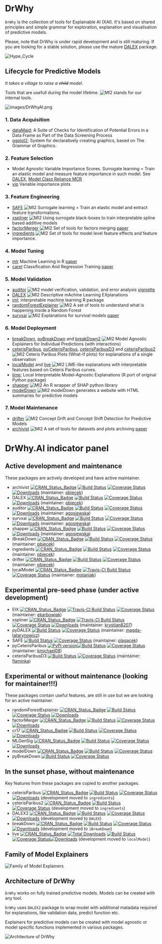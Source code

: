 # DrWhy

`DrWhy` is the collection of tools for Explainable AI (XAI). It's based on shared principles and simple grammar for exploration, explanation and visualisation of predictive models.

Please, note that DrWhy is under rapid development and is still maturing. If you are looking for a stable solution, please use the mature [DALEX](https://github.com/pbiecek/DALEX/) package.

![Hype_Cycle](images/Hype_Cycle.svg)

## Lifecycle for Predictive Models

*It takes a village to raise a <del>child</del> model*.

Tools that are usefull during the model lifetime. ![MI2](images/mi2.svg) stands for our internal tools.

![images/DrWhyAI.png](images/DrWhyAI.png)

### 1. Data Acquisition

* [dataMaid](https://cran.r-project.org/web/packages/dataMaid/index.html); A Suite of Checks for Identification of Potential Errors in a Data Frame as Part of the Data Screening Process
* [ggplot2](https://ggplot2.tidyverse.org/); System for declaratively creating graphics, based on The Grammar of Graphics.

### 2. Feature Selection

* Model Agnostic Variable Importance Scores. Surrogate learning = Train an elastic model and measure feature importance in such model. See [DALEX](https://github.com/pbiecek/DALEX/), [Model Class Reliance MCR](https://arxiv.org/abs/1801.01489) 
* [vip](https://github.com/koalaverse/vip) Variable importance plots 

### 3. Feature Engineering

* [SAFE](https://github.com/MI2DataLab/SAFE) ![MI2](images/mi2.svg) Surrogate learning = Train an elastic model and extract feature transformations. 
* [xspliner](https://github.com/ModelOriented/xspliner) ![MI2](images/mi2.svg) Using surrogate black-boxes to train interpretable spline based additive models 
* [factorMerger](https://github.com/MI2DataLab/factorMerger) ![MI2](images/mi2.svg) Set of tools for factors merging [paper](https://arxiv.org/abs/1709.04412)
* [ingredients](https://github.com/ModelOriented/ingredients) ![MI2](images/mi2.svg) Set of tools for model level feature effects and feature importance.

### 4. Model Tuning

* [mlr](https://github.com/mlr-org/mlr) Machine Learning in R [paper](http://jmlr.org/papers/v17/15-066.html)
* [caret](https://github.com/topepo/caret) Classification And Regression Training [paper](https://www.jstatsoft.org/article/view/v028i05)

### 5. Model Validation

* [auditor](https://github.com/MI2DataLab/auditor) ![MI2](images/mi2.svg) model verification, validation, and error analysis [vigniette](https://mi2datalab.github.io/auditor/articles/model_performance_audit.html)
* [DALEX](https://github.com/pbiecek/DALEX/) ![MI2](images/mi2.svg) Descriptive mAchine Learning EXplanations
* [iml](https://github.com/christophM/iml); interpretable machine learning R package
* [randomForestExplainer](https://github.com/MI2DataLab/randomForestExplainer) ![MI2](images/mi2.svg) A set of tools to understand what is happening inside a Random Forest
* [survxai](https://github.com/MI2DataLab/survxai) ![MI2](images/mi2.svg) Explanations for survival models [paper](http://joss.theoj.org/papers/dcc9d53e8a1b1f613d59b9658b113fff)

### 6. Model Deployment

* [breakDown](https://github.com/pbiecek/breakDown), [pyBreakDown](https://github.com/MI2DataLab/pyBreakDown) and [breakDown2](https://github.com/ModelOriented/breakDown2) ![MI2](images/mi2.svg) Model Agnostic Explainers for Individual Predictions (with interactions)
* [ceterisParibus](https://github.com/pbiecek/ceterisParibus), [pyCeterisParibus](https://github.com/ModelOriented/pyCeterisParibus), [ceterisParibusD3](https://github.com/MI2DataLab/ceterisParibusExt/tree/master/ceterisParibusD3) and [ceterisParibus2](https://github.com/ModelOriented/ceterisParibus2) ![MI2](images/mi2.svg) Ceteris Paribus Plots (What-If plots) for explanations of a single observation
* [localModel](https://github.com/ModelOriented/localModel) and [live](https://github.com/MI2DataLab/live/) ![MI2](images/mi2.svg) 
LIME-like explanations with interpretable features based on Ceteris Paribus curves. 
* [lime](https://github.com/thomasp85/lime); Local Interpretable Model-Agnostic Explanations (R port of original Python package)
* [shapper](https://github.com/ModelOriented/shapper) ![MI2](images/mi2.svg) An R wrapper of SHAP python library
* [modelDown](https://github.com/MI2DataLab/modelDown) ![MI2](images/mi2.svg) modelDown generates a website with HTML summaries for predictive models

### 7. Model Maintenance

* [drifter](https://github.com/ModelOriented/drifter) ![MI2](images/mi2.svg) Concept Drift and Concept Shift Detection for Predictive Models
* [archivist](https://github.com/pbiecek/archivist) ![MI2](images/mi2.svg) A set of tools for datasets and plots archiving [paper](http://doi.org/10.18637/jss.v082.i11)

# DrWhy.AI indicator panel

## Active development and maintenance

These packages are actively developed and have active maintainer.

* archivist [![CRAN_Status_Badge](http://www.r-pkg.org/badges/version/archivist)](https://cran.r-project.org/package=archivist) [![Build Status](https://api.travis-ci.org/pbiecek/archivist.svg?branch=master)](https://travis-ci.org/pbiecek/archivist) [![Coverage
Status](https://img.shields.io/codecov/c/github/pbiecek/archivist/master.svg)](https://codecov.io/github/pbiecek/archivist?branch=master) [![Downloads](http://cranlogs.r-pkg.org/badges/grand-total/archivist?color=orange)](http://cranlogs.r-pkg.org/badges/grand-total/archivist) (maintainer: [pbiecek](https://github.com/pbiecek))
* DALEX [![CRAN_Status_Badge](http://www.r-pkg.org/badges/version/DALEX)](https://cran.r-project.org/package=DALEX) [![Build Status](https://api.travis-ci.org/pbiecek/DALEX.png)](https://travis-ci.org/pbiecek/DALEX) [![Coverage
Status](https://img.shields.io/codecov/c/github/pbiecek/DALEX/master.svg)](https://codecov.io/github/pbiecek/DALEX?branch=master) [![Downloads](http://cranlogs.r-pkg.org/badges/grand-total/DALEX?color=orange)](http://cranlogs.r-pkg.org/badges/grand-total/DALEX) (maintainer: [pbiecek](https://github.com/pbiecek))
* auditor [![CRAN_Status_Badge](http://www.r-pkg.org/badges/version/auditor)](https://cran.r-project.org/package=auditor) [![Build Status](https://api.travis-ci.org/MI2DataLab/auditor.svg?branch=master)](https://travis-ci.org/MI2DataLab/auditor) [![Coverage
Status](https://img.shields.io/codecov/c/github/MI2DataLab/auditor/master.svg)](https://codecov.io/github/MI2DataLab/auditor?branch=master) [![Downloads](http://cranlogs.r-pkg.org/badges/grand-total/auditor?color=orange)](http://cranlogs.r-pkg.org/badges/grand-total/auditor) (maintainer: [agosiewska](https://github.com/agosiewska))
* survxai [![CRAN_Status_Badge](http://www.r-pkg.org/badges/version/survxai)](https://cran.r-project.org/package=survxai) [![Build Status](https://api.travis-ci.org/MI2DataLab/survxai.svg?branch=master)](https://travis-ci.org/MI2DataLab/survxai) [![Coverage
Status](https://img.shields.io/codecov/c/github/MI2DataLab/survxai/master.svg)](https://codecov.io/github/MI2DataLab/survxai?branch=master) [![Downloads](http://cranlogs.r-pkg.org/badges/grand-total/survxai?color=orange)](http://cranlogs.r-pkg.org/badges/grand-total/survxai) (maintainer: [agosiewska](https://github.com/agosiewska))
* shapper [![CRAN_Status_Badge](http://www.r-pkg.org/badges/version/shapper)](https://cran.r-project.org/package=shapper) [![Build Status](https://api.travis-ci.org/ModelOriented/shapper.svg?branch=master)](https://travis-ci.org/ModelOriented/shapper) [![Coverage
Status](https://img.shields.io/codecov/c/github/ModelOriented/shapper/master.svg)](https://codecov.io/github/ModelOriented/shapper?branch=master) [![Downloads](http://cranlogs.r-pkg.org/badges/grand-total/shapper?color=orange)](http://cranlogs.r-pkg.org/badges/grand-total/shapper) (maintainer: [agosiewska](https://github.com/agosiewska))
* iBreakDown [![CRAN_Status_Badge](http://www.r-pkg.org/badges/version/iBreakDown)](https://cran.r-project.org/package=iBreakDown) [![Build Status](https://api.travis-ci.org/ModelOriented/drifter.svg?branch=master)](https://travis-ci.org/ModelOriented/drifter) [![Coverage
Status](https://img.shields.io/codecov/c/github/ModelOriented/iBreakDown/master.svg)](https://codecov.io/github/ModelOriented/iBreakDown?branch=master) (maintainer: [pbiecek](https://github.com/pbiecek))
* ingredients [![CRAN_Status_Badge](http://www.r-pkg.org/badges/version/ingredients)](https://cran.r-project.org/package=ingredients) [![Build Status](https://api.travis-ci.org/ModelOriented/ingredients.svg?branch=master)](https://travis-ci.org/ModelOriented/ingredients) [![Coverage
Status](https://img.shields.io/codecov/c/github/ModelOriented/ingredients/master.svg)](https://codecov.io/github/ModelOriented/ingredients?branch=master) (maintainer: [pbiecek](https://github.com/pbiecek))
* drifter [![CRAN_Status_Badge](http://www.r-pkg.org/badges/version/drifter)](https://cran.r-project.org/package=drifter) [![Build Status](https://api.travis-ci.org/ModelOriented/drifter.svg?branch=master)](https://travis-ci.org/ModelOriented/drifter) [![Coverage
Status](https://img.shields.io/codecov/c/github/ModelOriented/drifter/master.svg)](https://codecov.io/github/ModelOriented/drifter?branch=master) (maintainer: [pbiecek](https://github.com/pbiecek))
* localModel [![CRAN_Status_Badge](http://www.r-pkg.org/badges/version/localModel)](https://cran.r-project.org/package=localModel) [![Travis-CI Build Status](https://travis-ci.org/ModelOriented/localModel.svg?branch=master)](https://travis-ci.org/ModelOriented/localModel) [![Coverage Status](https://img.shields.io/codecov/c/github/ModelOriented/localModel/master.svg)](https://codecov.io/github/ModelOriented/localModel?branch=master) (maintainer: [mstaniak](https://github.com/mstaniak))

## Experimental pre-seed phase (under active development)

* EIX [![CRAN_Status_Badge](http://www.r-pkg.org/badges/version/EIX)](https://cran.r-project.org/package=EIX) [![Travis-CI Build Status](https://travis-ci.org/ModelOriented/EIX.svg?branch=master)](https://travis-ci.org/ModelOriented/EIX) [![Coverage Status](https://img.shields.io/codecov/c/github/ModelOriented/EIX/master.svg)](https://codecov.io/github/ModelOriented/EIX?branch=master) (maintainer: [ekarbowiak](https://github.com/ekarbowiak))
* xspliner [![CRAN_Status_Badge](http://www.r-pkg.org/badges/version/xspliner)](https://cran.r-project.org/package=xspliner) [![Travis-CI Build Status](https://travis-ci.org/ModelOriented/xspliner.svg?branch=master)](https://travis-ci.org/ModelOriented/xspliner) [![Coverage Status](https://img.shields.io/codecov/c/github/ModelOriented/xspliner/master.svg)](https://codecov.io/github/ModelOriented/xspliner?branch=master) [![Downloads](http://cranlogs.r-pkg.org/badges/grand-total/xspliner?color=orange)](http://cranlogs.r-pkg.org/badges/grand-total/xspliner)  (maintainer: [krystian8207](https://github.com/krystian8207))
* pyDALEX [![Build Status](https://api.travis-ci.org/MI2DataLab/pyDALEX.svg?branch=master)](https://travis-ci.org/MI2DataLab/pyDALEX) [![Coverage
Status](https://img.shields.io/codecov/c/github/MI2DataLab/pyDALEX/master.svg)](https://codecov.io/github/MI2DataLab/pyDALEX?branch=master)   (maintainer: [magda-tatarynowicz](https://github.com/magda-tatarynowicz))
* SAFE [![Build Status](https://api.travis-ci.org/ModelOriented/SAFE.svg?branch=master)](https://travis-ci.org/ModelOriented/SAFE) [![Coverage
Status](https://img.shields.io/codecov/c/github/ModelOriented/SAFE/master.svg)](https://codecov.io/github/ModelOriented/SAFE?branch=master)   (maintainer: [olagacek](https://github.com/olagacek))
* pyCeterisParibus [![PyPI version](https://badge.fury.io/py/pyCeterisParibus.svg)](https://badge.fury.io/py/pyCeterisParibus)[![Build Status](https://api.travis-ci.org/ModelOriented/pyCeterisParibus.svg?branch=master)](https://travis-ci.org/ModelOriented/pyCeterisParibus) [![Coverage
Status](https://img.shields.io/codecov/c/github/ModelOriented/pyCeterisParibus/master.svg)](https://codecov.io/github/ModelOriented/pyCeterisParibus?branch=master)   (maintainer: [kmichael08](https://github.com/kmichael08))
* ceterisParibusD3 [![Build Status](https://api.travis-ci.org/ModelOriented/ceterisParibusD3.svg?branch=master)](https://travis-ci.org/ModelOriented/ceterisParibusD3) [![Coverage
Status](https://img.shields.io/codecov/c/github/ModelOriented/ceterisParibusD3/master.svg)](https://codecov.io/github/ModelOriented/ceterisParibusD3?branch=master)   (maintainer: [flaminka](https://github.com/flaminka))




## Experimental or without maintenance (looking for maintainer!!!)

These packages contain useful features, are still in use but we are looking for an active maintainer.

* randomForestExplainer [![CRAN_Status_Badge](http://www.r-pkg.org/badges/version/randomForestExplainer)](https://cran.r-project.org/package=randomForestExplainer) [![Build Status](https://api.travis-ci.org/MI2DataLab/randomForestExplainer.svg?branch=master)](https://travis-ci.org/MI2DataLab/randomForestExplainer) [![Coverage
Status](https://img.shields.io/codecov/c/github/MI2DataLab/randomForestExplainer/master.svg)](https://codecov.io/github/MI2DataLab/randomForestExplainer?branch=master) [![Downloads](http://cranlogs.r-pkg.org/badges/grand-total/randomForestExplainer?color=orange)](http://cranlogs.r-pkg.org/badges/grand-total/randomForestExplainer) 
* factorMerger [![CRAN_Status_Badge](http://www.r-pkg.org/badges/version/factorMerger)](https://cran.r-project.org/package=factorMerger) [![Build Status](https://api.travis-ci.org/MI2DataLab/factorMerger.svg?branch=master)](https://travis-ci.org/MI2DataLab/factorMerger) [![Coverage
Status](https://img.shields.io/codecov/c/github/MI2DataLab/factorMerger/master.svg)](https://codecov.io/github/MI2DataLab/factorMerger?branch=master) [![Downloads](http://cranlogs.r-pkg.org/badges/grand-total/factorMerger?color=orange)](http://cranlogs.r-pkg.org/badges/grand-total/factorMerger)
* cr17 [![CRAN_Status_Badge](http://www.r-pkg.org/badges/version/cr17)](https://cran.r-project.org/package=cr17) [![Build Status](https://api.travis-ci.org/geneticsMiNIng/cr17.svg?branch=master)](https://travis-ci.org/geneticsMiNIng/cr17) [![Coverage
Status](https://img.shields.io/codecov/c/github/geneticsMiNIng/cr17/master.svg)](https://codecov.io/github/geneticsMiNIng/cr17?branch=master) [![Downloads](http://cranlogs.r-pkg.org/badges/grand-total/cr17?color=orange)](http://cranlogs.r-pkg.org/badges/grand-total/cr17)
* MLGenSig [![CRAN_Status_Badge](http://www.r-pkg.org/badges/version/MLGenSig)](https://cran.r-project.org/package=MLGenSig) [![Build Status](https://api.travis-ci.org/geneticsMiNIng/MLGenSig.svg?branch=master)](https://travis-ci.org/geneticsMiNIng/MLGenSig) [![Coverage
Status](https://img.shields.io/codecov/c/github/geneticsMiNIng/MLGenSig/master.svg)](https://codecov.io/github/geneticsMiNIng/MLGenSig?branch=master) [![Downloads](http://cranlogs.r-pkg.org/badges/grand-total/MLGenSig?color=orange)](http://cranlogs.r-pkg.org/badges/grand-total/MLGenSig)
* modelDown [![CRAN_Status_Badge](http://www.r-pkg.org/badges/version/modelDown)](https://cran.r-project.org/package=modelDown) [![Build Status](https://api.travis-ci.org/MI2DataLab/modelDown.svg?branch=master)](https://travis-ci.org/MI2DataLab/modelDown) [![Coverage
Status](https://img.shields.io/codecov/c/github/MI2DataLab/modelDown/master.svg)](https://codecov.io/github/MI2DataLab/modelDown?branch=master) 
* pyBreakDown [![Build Status](https://api.travis-ci.org/MI2DataLab/pyBreakDown.svg?branch=master)](https://travis-ci.org/MI2DataLab/pyBreakDown) [![Coverage
Status](https://img.shields.io/codecov/c/github/MI2DataLab/pyBreakDown/master.svg)](https://codecov.io/github/MI2DataLab/pyBreakDown?branch=master) 



## In the sunset phase, without maintenance

Key features from these packages are copied to another packages.

* ceterisParibus [![CRAN_Status_Badge](http://www.r-pkg.org/badges/version/ceterisParibus)](https://cran.r-project.org/package=ceterisParibus) [![Build Status](https://api.travis-ci.org/pbiecek/ceterisParibus.svg?branch=master)](https://travis-ci.org/pbiecek/ceterisParibus) [![Coverage
Status](https://img.shields.io/codecov/c/github/pbiecek/ceterisParibus/master.svg)](https://codecov.io/github/pbiecek/ceterisParibus?branch=master) [![Downloads](http://cranlogs.r-pkg.org/badges/grand-total/ceterisParibus?color=orange)](http://cranlogs.r-pkg.org/badges/grand-total/ceterisParibus) (development moved to `ingredients`)
* ceterisParibus2 [![CRAN_Status_Badge](http://www.r-pkg.org/badges/version/ceterisParibus2)](https://cran.r-project.org/package=ceterisParibus2) [![Build Status](https://api.travis-ci.org/ModelOriented/ceterisParibus2.svg?branch=master)](https://travis-ci.org/ModelOriented/ceterisParibus2) [![Coverage
Status](https://img.shields.io/codecov/c/github/ModelOriented/ceterisParibus2/master.svg)](https://codecov.io/github/ModelOriented/ceterisParibus2?branch=master)  (development moved to `ingredients`)
* DALEX2 [![CRAN_Status_Badge](http://www.r-pkg.org/badges/version/DALEX2)](https://cran.r-project.org/package=DALEX2) [![Build Status](https://api.travis-ci.org/ModelOriented/DALEX2.svg?branch=master)](https://travis-ci.org/ModelOriented/DALEX2) [![Coverage
Status](https://img.shields.io/codecov/c/github/ModelOriented/DALEX2/master.svg)](https://codecov.io/github/ModelOriented/DALEX2?branch=master)[![Downloads](http://cranlogs.r-pkg.org/badges/grand-total/DALEX2?color=orange)](http://cranlogs.r-pkg.org/badges/grand-total/DALEX2) (development moved to `DALEX`)
* breakDown [![CRAN_Status_Badge](http://www.r-pkg.org/badges/version/breakDown)](https://cran.r-project.org/package=breakDown) [![Build Status](https://api.travis-ci.org/pbiecek/breakDown.svg?branch=master)](https://travis-ci.org/pbiecek/breakDown) [![Coverage
Status](https://img.shields.io/codecov/c/github/pbiecek/breakDown/master.svg)](https://codecov.io/github/pbiecek/breakDown?branch=master) [![Downloads](http://cranlogs.r-pkg.org/badges/grand-total/breakDown?color=orange)](http://cranlogs.r-pkg.org/badges/grand-total/breakDown) (development moved to `iBreakDown`)
* live [![CRAN_Status_Badge](http://www.r-pkg.org/badges/version/live)](https://CRAN.R-project.org/package=live) [![Total Downloads](http://cranlogs.r-pkg.org/badges/grand-total/live?color=orange)](https://cranlogs.r-pkg.org/badges/grand-total/live) [![Build Status](https://travis-ci.org/MI2DataLab/live.svg?branch=master)](https://travis-ci.org/MI2DataLab/live) [![Coverage Status](https://img.shields.io/codecov/c/github/MI2DataLab/live/master.svg)](https://codecov.io/github/MI2DataLab/live?branch=master)[![Downloads](http://cranlogs.r-pkg.org/badges/grand-total/live?color=orange)](http://cranlogs.r-pkg.org/badges/grand-total/live) (development moved to `localModel`)



## Family of Model Explainers

![Family of Model Explainers](images/family.png)

## Architecture of DrWhy

`DrWhy` works on fully trained predictive models. Models can be created with any tool. 

`DrWhy` uses `DALEX2` package to wrap model with additional matadata required for explanations, like validation data, predict function etc.

Explainers for predictive models can be created with model agnostic or model specific functions implemented in various packages.


![Architecture of DrWhy](images/DrWhy.png)


